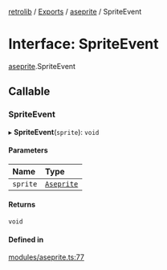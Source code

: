 [retrolib](../README.md) / [Exports](../modules.md) / [aseprite](../modules/aseprite.md) / SpriteEvent

# Interface: SpriteEvent

[aseprite](../modules/aseprite.md).SpriteEvent

## Callable

### SpriteEvent

▸ **SpriteEvent**(`sprite`): `void`

#### Parameters

| Name | Type |
| :------ | :------ |
| `sprite` | [`Aseprite`](../classes/aseprite.Aseprite.md) |

#### Returns

`void`

#### Defined in

[modules/aseprite.ts:77](https://github.com/philbgarner/retrolib/blob/9942244/src/modules/aseprite.ts#L77)
